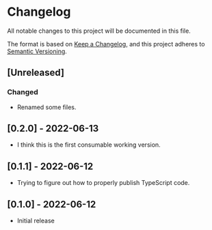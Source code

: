 # Changelog

All notable changes to this project will be documented in this file.

The format is based on [Keep a Changelog][keep-a-changelog], and this project adheres to [Semantic Versioning][semver].


## [Unreleased]
### Changed
- Renamed some files.


## [0.2.0] - 2022-06-13
- I think this is the first consumable working version.


## [0.1.1] - 2022-06-12
- Trying to figure out how to properly publish TypeScript code.


## [0.1.0] - 2022-06-12
- Initial release


<!-- ======================================================================= -->
<!-- Links                                                                   -->
<!-- ======================================================================= -->

[keep-a-changelog]: https://keepachangelog.com/en/1.0.0/
[semver]: https://semver.org/spec/v2.0.0.html
